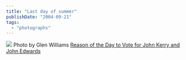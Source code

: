 ```yaml
---
title: "Last day of summer"
publishDate: "2004-09-21"
tags: 
  - "photographs"
---
```


![](images/lastrose.jpg) Photo by Glen Williams [Reason of the Day to Vote for John Kerry and John Edwards](http://www.thirdlayer.org/sw/vote/index.html)
